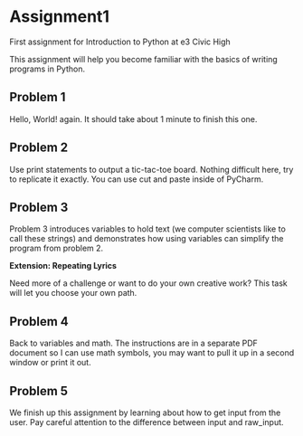 # Assignment1
First assignment for Introduction to Python at e3 Civic High

This assignment will help you become familiar with the basics of writing programs in Python.

## Problem 1

Hello, World! again. It should take about 1 minute to finish this one.

## Problem 2

Use print statements to output a tic-tac-toe board. Nothing difficult here, try to replicate it exactly. You can use cut and paste inside of PyCharm.

## Problem 3

Problem 3 introduces variables to hold text (we computer scientists like to call these strings) and demonstrates how using variables can simplify the program from problem 2.

**Extension: Repeating Lyrics**

Need more of a challenge or want to do your own creative work? This task will let you choose your own path.

## Problem 4

Back to variables and math. The instructions are in a separate PDF document so I can use math symbols, you may want to pull it up in a second window or print it out.

## Problem 5

We finish up this assignment by learning about how to get input from the user. Pay careful attention to the difference between input and raw_input.
